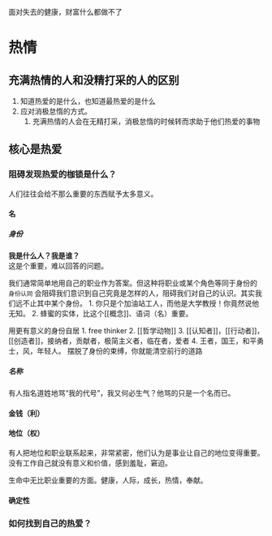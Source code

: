 面对失去的健康，财富什么都做不了
# 热情
## 充满热情的人和没精打采的人的区别
1. 知道热爱的是什么，也知道最热爱的是什么
2. 应对消极怠惰的方式。
	1. 充满热情的人会在无精打采，消极怠惰的时候转而求助于他们热爱的事物
## 核心是热爱
### 阻碍发现热爱的枷锁是什么？
人们往往会给不那么重要的东西赋予太多意义。
#### 名
##### 身份
**我是什么人？我是谁？**  
这是个重要，难以回答的问题。

我们通常简单地用自己的职业作为答案。但这种将职业或某个角色等同于身份的 `身份认同` 会阻碍我们意识到自己究竟是怎样的人，阻碍我们对自己的认识。其实我们远不止其中某个身份。
	1. 你只是个加油站工人，而他是大学教授！你竟然说他无知。
	2. 蜂蜜的实体，比这个[[概念]]、语词（名）重要。

用更有意义的身份自居
	1. free thinker
	2. [[哲学动物]] 
	3. [[认知者]]，[[行动者]]，[[创造者]]，接纳者，贡献者，极简主义者，临在者，爱者
	4. 王者，国王，和平勇士，风，年轻人。
摆脱了身份的束缚，你就能清空前行的道路
##### 名称
有人指名道姓地骂“我的代号”，我又何必生气？他骂的只是一个名而已。
#### 金钱（利）
#### 地位（权）
有人把地位和职业联系起来，非常紧密，他们认为是事业让自己的地位变得重要。没有工作自己就没有意义和价值，感到羞耻，窘迫。

生命中无比职业重要的方面。健康，人际，成长，热情，奉献。
#### 确定性
### 如何找到自己的热爱？